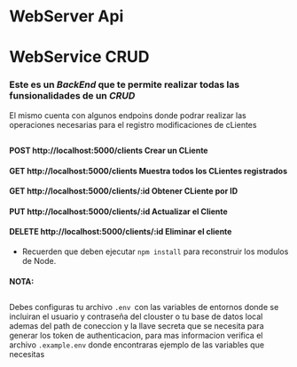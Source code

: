 # WebServer Api


# WebService CRUD

### Este es un *BackEnd* que te permite realizar todas las funsionalidades de un *CRUD* 
El mismo cuenta con algunos endpoins donde podrar realizar las operaciones necesarias para el registro modificaciones de cLientes
##
#### POST http://localhost:5000/clients   Crear un CLiente
#### GET  http://localhost:5000/clients  Muestra todos los CLientes registrados
#### GET  http://localhost:5000/clients/:id Obtener CLiente por ID
#### PUT  http://localhost:5000/clients/:id Actualizar el Cliente
#### DELETE  http://localhost:5000/clients/:id Eliminar el cliente


* Recuerden que deben ejecutar ```npm install``` para reconstruir los modulos de Node.

#### NOTA:
##
 Debes configuras tu archivo `.env `con las variables de entornos donde se incluiran el usuario y contraseña del clouster o tu base de datos local ademas del path de coneccion y la llave secreta que se necesita para generar los token de authenticacion, para mas informacion verifica el archivo `.example.env` donde encontraras ejemplo de las variables que necesitas